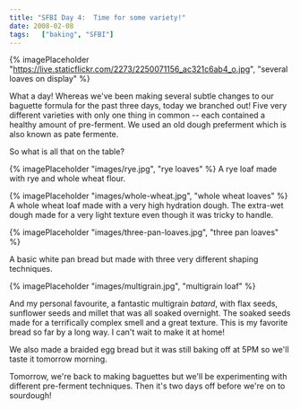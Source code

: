 ```yaml
---
title: "SFBI Day 4:  Time for some variety!"
date: 2008-02-08
tags:   ["baking", "SFBI"]
---
```


{% imagePlaceholder "https://live.staticflickr.com/2273/2250071156_ac321c6ab4_o.jpg", "several loaves on display" %}

What a day! Whereas we've been making several subtle changes to our baguette formula for the past three days, today we branched out! Five very different varieties with only one thing in common -- each contained a healthy amount of pre-ferment. We used an old dough preferment which is also known as pate fermente.

So what is all that on the table?

{% imagePlaceholder "images/rye.jpg", "rye loaves" %}
A rye loaf made with rye and whole wheat flour.

{% imagePlaceholder "images/whole-wheat.jpg", "whole wheat loaves" %}
A whole wheat loaf made with a very high hydration dough. The extra-wet dough made for a very light texture even though it was tricky to handle.

{% imagePlaceholder "images/three-pan-loaves.jpg", "three pan loaves" %}

A basic white pan bread but made with three very different shaping techniques.

{% imagePlaceholder "images/multigrain.jpg", "multigrain loaf" %}

And my personal favourite, a fantastic multigrain _batard_, with flax seeds, sunflower seeds and millet that was all soaked overnight. The soaked seeds made for a terrifically complex smell and a great texture. This is my favorite bread so far by a long way. I can't wait to make it at home!

We also made a braided egg bread but it was still baking off at 5PM so we'll taste it tomorrow morning.

Tomorrow, we're back to making baguettes but we'll be experimenting with different pre-ferment techniques. Then it's two days off before we're on to sourdough!
